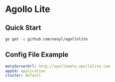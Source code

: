 # Agollo Lite

## Quick Start
```bash
go get -u github.com/neoyl/agollolite
```

## Config File Example
```yaml
metaServerUrl: http://apollometa.apollolite.com
appId: application
cluster: default
```
